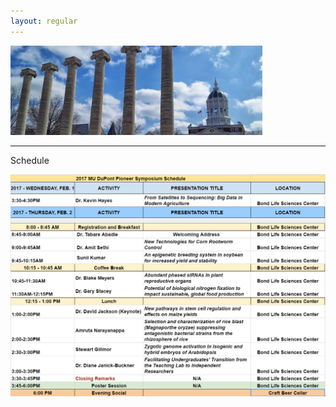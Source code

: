 ```yaml
---
layout: regular
---
```


<img src="/img/column3.jpg" style="max-width:80%"/> 

<hr style="clear: both;" />

Schedule

<img src="/img/schedule-3.png"/>
